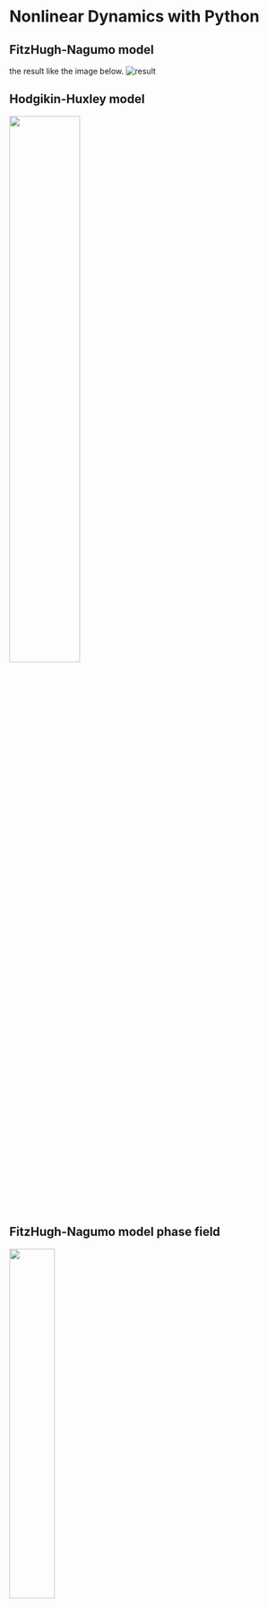 # Nonlinear Dynamics with Python
## FitzHugh-Nagumo model
the result like the image below.
![result](https://github.com/takyamamoto/Nonlinear-Dynamics-with-Python/blob/imgs/FitzHugh-Nagumo_animation.gif)
## Hodgikin-Huxley model
<img src="https://github.com/takyamamoto/Nonlinear-Dynamics-with-Python/blob/imgs/Hodgkin-Huxley_animation.gif" width=50%>

## FitzHugh-Nagumo model phase field
<img src="https://github.com/takyamamoto/Nonlinear-Dynamics-with-Python/blob/imgs/FHN_PhaseField.png" width=40%>
